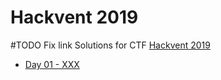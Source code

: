 # Hackvent 2019

#TODO Fix link
Solutions for CTF [Hackvent 2019](https://hackyeaster.hacking-lab.com/hackyeaster/) 

- [Day 01 - XXX](ch01/README.md)